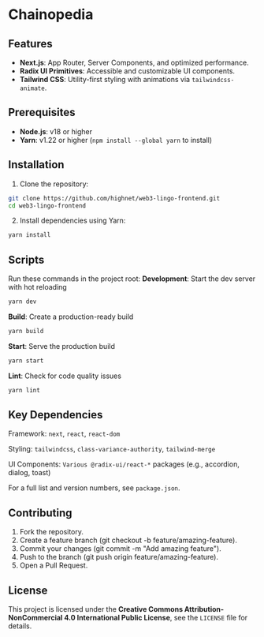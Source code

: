 # Chainopedia

## Features

- **Next.js**: App Router, Server Components, and optimized performance.
- **Radix UI Primitives**: Accessible and customizable UI components.
- **Tailwind CSS**: Utility-first styling with animations via `tailwindcss-animate`.

## Prerequisites

- **Node.js**: v18 or higher
- **Yarn**: v1.22 or higher (`npm install --global yarn` to install)

## Installation

1.  Clone the repository:

```bash
git clone https://github.com/highnet/web3-lingo-frontend.git
cd web3-lingo-frontend
```

2. Install dependencies using Yarn:

```bash
yarn install
```

## Scripts

Run these commands in the project root:
**Development**: Start the dev server with hot reloading

```bash
yarn dev
```

**Build**: Create a production-ready build

```bash
yarn build
```

**Start**: Serve the production build

```bash
yarn start
```

**Lint**: Check for code quality issues

```bash
yarn lint
```

## Key Dependencies

Framework: `next`, `react`, `react-dom`

Styling: `tailwindcss`, `class-variance-authority`, `tailwind-merge`

UI Components: `Various @radix-ui/react-*` packages (e.g., accordion, dialog, toast)

For a full list and version numbers, see `package.json`.

## Contributing

1. Fork the repository.
2. Create a feature branch (git checkout -b feature/amazing-feature).
3. Commit your changes (git commit -m "Add amazing feature").
4. Push to the branch (git push origin feature/amazing-feature).
5. Open a Pull Request.

## License

This project is licensed under the **Creative Commons Attribution-NonCommercial 4.0 International Public License**, see the `LICENSE` file for details.
